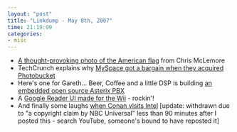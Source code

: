 ```yaml
---
layout: "post"
title: "Linkdump - May 8th, 2007"
time: 21:19:09
categories: 
- misc
---
```


<ul>
	<li><a href="http://fotogeneric.blogtog.com/archives/7447_1702413526/216982" title="Chris McLemore">A thought-provoking photo of the American flag</a> from Chris McLemore<a href="http://fotogeneric.blogtog.com/archives/7447_1702413526/216982" title="Chris McLemore">
</a></li>
	<li>TechCrunch explains why <a href="http://www.techcrunch.com/2007/05/07/photobucket-was-a-steal-v-googleyoutube/" title="When compared to Google acquiring YouTube">MySpace got a bargain when they acquired Photobucket</a></li>
	<li>Here's one for Gareth... Beer, Coffee and a little DSP is building <a href="http://www.rowetel.com/blog/?p=27" title="Beer, Coffee and a little DSP">an embedded open source Asterix PBX</a></li>
	<li>A <a href="http://www.google.com/reader/view/?ui=wii" title="Nintendo Wii Google Reader">Google Reader UI made for the Wii</a> - rockin'!</li>
	<li>And finally some laughs <a href="http://www.youtube.com/watch?v=4N6IRW70_ho" title="On YouTube">when Conan visits Intel</a> [update: withdrawn due to "a copyright claim by NBC Universal" less than 90 minutes after I posted this - search YouTube, someone's bound to have reposted it]<a href="http://www.youtube.com/watch?v=4N6IRW70_ho" title="On YouTube">
</a></li>
</ul>